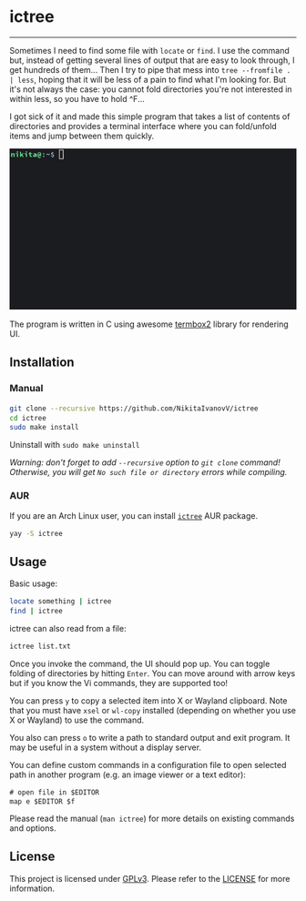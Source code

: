 # ictree

----

Sometimes I need to find some file with `locate` or `find`.
I use the command but, instead of getting several lines of output that are easy to look through, I get hundreds of them...
Then I try to pipe that mess into `tree --fromfile . | less`, hoping that it will be less of a pain to find what I'm looking for. But it's not always the case: you cannot fold directories you're not interested in within less, so you have to hold ^F...

I got sick of it and made this simple program that takes a list of contents of directories and provides a terminal interface where you can fold/unfold items and jump between them quickly.

![showcase](doc/images/showcase.gif)

The program is written in C using awesome [termbox2](https://github.com/termbox/termbox2) library for rendering UI.

## Installation

### Manual

```sh
git clone --recursive https://github.com/NikitaIvanovV/ictree
cd ictree
sudo make install
```

Uninstall with `sudo make uninstall`

*Warning: don't forget to add `--recursive` option to `git clone` command!
Otherwise, you will get `No such file or directory` errors while compiling.*

### AUR

If you are an Arch Linux user, you can install [`ictree`](https://aur.archlinux.org/packages/ictree/) AUR package.

```sh
yay -S ictree
```

## Usage

Basic usage:

```sh
locate something | ictree
find | ictree
```

ictree can also read from a file:

```sh
ictree list.txt
```

Once you invoke the command, the UI should pop up.
You can toggle folding of directories by hitting `Enter`.
You can move around with arrow keys but if you know the Vi commands, they are supported too!

You can press `y` to copy a selected item into X or Wayland clipboard.
Note that you must have `xsel` or `wl-copy` installed (depending on whether you use X or Wayland) to use the command.

You also can press `o` to write a path to standard output and exit program.
It may be useful in a system without a display server.

You can define custom commands in a configuration file to open selected path in another program (e.g. an image viewer or a text editor):

```
# open file in $EDITOR
map e $EDITOR $f
```

Please read the manual (`man ictree`) for more details on existing commands and options.

## License

This project is licensed under [GPLv3](https://www.gnu.org/licenses/).
Please refer to the [LICENSE](LICENSE) for more information.
